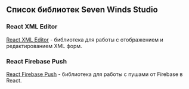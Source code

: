 ## Список библиотек Seven Winds Studio

### React XML Editor
[React XML Editor](https://github.com/Seven-Winds-Studio/react-xml-editor) - библиотека для работы с отображением и редактированием XML форм.

### React Firebase Push
[React Firebase Push](https://github.com/Seven-Winds-Studio/react-firebase-push) - библиотека для работы с пушами от Firebase в React.